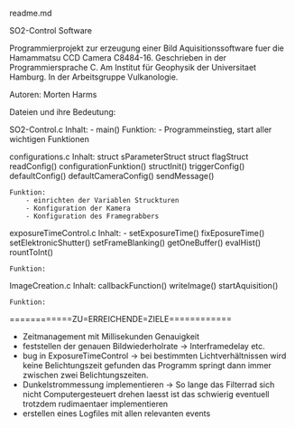 readme.md

SO2-Control Software


Programmierprojekt zur erzeugung einer Bild Aquisitionssoftware fuer die Hamammatsu CCD Camera C8484-16.
Geschrieben in der Programmiersprache C. Am Institut für Geophysik der Universitaet Hamburg. In der 
Arbeitsgruppe Vulkanologie.

Autoren:
	Morten Harms


Dateien und ihre Bedeutung:

SO2-Control.c
	Inhalt:
		- main()
	Funktion:
		- Programmeinstieg, start aller wichtigen Funktionen
	
configurations.c
	Inhalt:
		struct sParameterStruct
		struct flagStruct
		readConfig()
		configurationFunktion()
		structInit()
		triggerConfig()
		defaultConfig()
		defaultCameraConfig()
		sendMessage()
		
	Funktion:
		- einrichten der Variablen Struckturen
		- Konfiguration der Kamera
		- Konfiguration des Framegrabbers
	
exposureTimeControl.c
	Inhalt:
		- setExposureTime()
		fixEposureTime()
		setElektronicShutter()
		setFrameBlanking()
		getOneBuffer()
		evalHist()
		rountToInt()
	
	Funktion:
		
		

ImageCreation.c
	Inhalt:
		callbackFunction()
		writeImage()
		startAquisition()
	
	Funktion:



============ZU=ERREICHENDE=ZIELE============

- Zeitmanagement mit Millisekunden Genauigkeit
- feststellen der genauen Bildwiederholrate
	->	Interframedelay etc.
- bug in ExposureTimeControl
	->	bei bestimmten Lichtverhältnissen wird keine Belichtungszeit gefunden
		das Programm springt dann immer zwischen zwei Belichtungszeiten.
- Dunkelstrommessung implementieren
	->	So lange das Filterrad sich nicht Computergesteuert drehen laesst ist das schwierig
		eventuell trotzdem rudimaentaer implementieren
- erstellen eines Logfiles mit allen relevanten events

